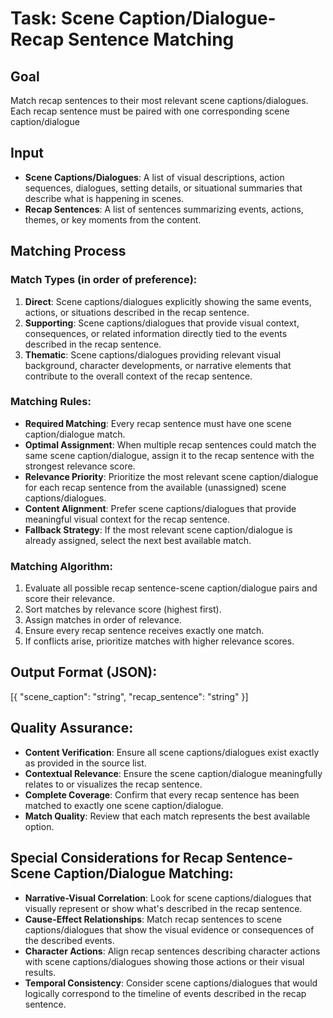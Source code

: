 # Task: Scene Caption/Dialogue-Recap Sentence Matching

## Goal
Match recap sentences to their most relevant scene captions/dialogues. Each recap sentence must be paired with one corresponding scene caption/dialogue

## Input
- **Scene Captions/Dialogues**: A list of visual descriptions, action sequences, dialogues, setting details, or situational summaries that describe what is happening in scenes.
- **Recap Sentences**: A list of sentences summarizing events, actions, themes, or key moments from the content.

## Matching Process

### Match Types (in order of preference):
1. **Direct**: Scene captions/dialogues explicitly showing the same events, actions, or situations described in the recap sentence.
2. **Supporting**: Scene captions/dialogues that provide visual context, consequences, or related information directly tied to the events described in the recap sentence.
3. **Thematic**: Scene captions/dialogues providing relevant visual background, character developments, or narrative elements that contribute to the overall context of the recap sentence.

### Matching Rules:
- **Required Matching**: Every recap sentence must have one scene caption/dialogue match.
- **Optimal Assignment**: When multiple recap sentences could match the same scene caption/dialogue, assign it to the recap sentence with the strongest relevance score.
- **Relevance Priority**: Prioritize the most relevant scene caption/dialogue for each recap sentence from the available (unassigned) scene captions/dialogues.
- **Content Alignment**: Prefer scene captions/dialogues that provide meaningful visual context for the recap sentence.
- **Fallback Strategy**: If the most relevant scene caption/dialogue is already assigned, select the next best available match.

### Matching Algorithm:
1. Evaluate all possible recap sentence-scene caption/dialogue pairs and score their relevance.
2. Sort matches by relevance score (highest first).
3. Assign matches in order of relevance.
4. Ensure every recap sentence receives exactly one match.
5. If conflicts arise, prioritize matches with higher relevance scores.

## Output Format (JSON):
[{
"scene_caption": "string",
"recap_sentence": "string"
}]

## Quality Assurance:
- **Content Verification**: Ensure all scene captions/dialogues exist exactly as provided in the source list.
- **Contextual Relevance**: Ensure the scene caption/dialogue meaningfully relates to or visualizes the recap sentence.
- **Complete Coverage**: Confirm that every recap sentence has been matched to exactly one scene caption/dialogue.
- **Match Quality**: Review that each match represents the best available option.

## Special Considerations for Recap Sentence-Scene Caption/Dialogue Matching:
- **Narrative-Visual Correlation**: Look for scene captions/dialogues that visually represent or show what's described in the recap sentence.
- **Cause-Effect Relationships**: Match recap sentences to scene captions/dialogues that show the visual evidence or consequences of the described events.
- **Character Actions**: Align recap sentences describing character actions with scene captions/dialogues showing those actions or their visual results.
- **Temporal Consistency**: Consider scene captions/dialogues that would logically correspond to the timeline of events described in the recap sentence.